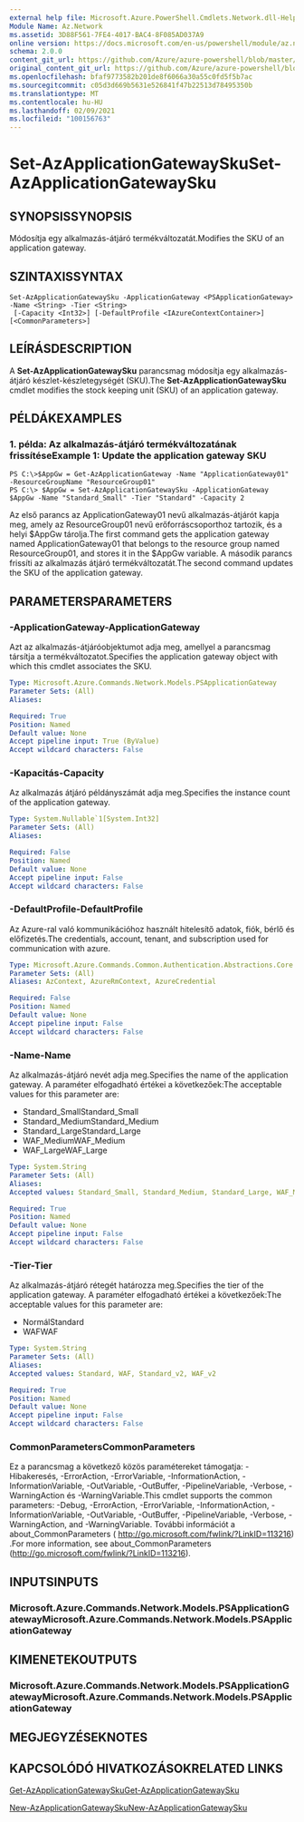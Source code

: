 ```yaml
---
external help file: Microsoft.Azure.PowerShell.Cmdlets.Network.dll-Help.xml
Module Name: Az.Network
ms.assetid: 3D88F561-7FE4-4017-BAC4-8F085AD037A9
online version: https://docs.microsoft.com/en-us/powershell/module/az.network/set-azapplicationgatewaysku
schema: 2.0.0
content_git_url: https://github.com/Azure/azure-powershell/blob/master/src/Network/Network/help/Set-AzApplicationGatewaySku.md
original_content_git_url: https://github.com/Azure/azure-powershell/blob/master/src/Network/Network/help/Set-AzApplicationGatewaySku.md
ms.openlocfilehash: bfaf9773582b201de8f6066a30a55c0fd5f5b7ac
ms.sourcegitcommit: c05d3d669b5631e526841f47b22513d78495350b
ms.translationtype: MT
ms.contentlocale: hu-HU
ms.lasthandoff: 02/09/2021
ms.locfileid: "100156763"
---
```

# <span data-ttu-id="27305-101">Set-AzApplicationGatewaySku</span><span class="sxs-lookup"><span data-stu-id="27305-101">Set-AzApplicationGatewaySku</span></span>

## <span data-ttu-id="27305-102">SYNOPSIS</span><span class="sxs-lookup"><span data-stu-id="27305-102">SYNOPSIS</span></span>
<span data-ttu-id="27305-103">Módosítja egy alkalmazás-átjáró termékváltozatát.</span><span class="sxs-lookup"><span data-stu-id="27305-103">Modifies the SKU of an application gateway.</span></span>

## <span data-ttu-id="27305-104">SZINTAXIS</span><span class="sxs-lookup"><span data-stu-id="27305-104">SYNTAX</span></span>

```
Set-AzApplicationGatewaySku -ApplicationGateway <PSApplicationGateway> -Name <String> -Tier <String>
 [-Capacity <Int32>] [-DefaultProfile <IAzureContextContainer>] [<CommonParameters>]
```

## <span data-ttu-id="27305-105">LEÍRÁS</span><span class="sxs-lookup"><span data-stu-id="27305-105">DESCRIPTION</span></span>
<span data-ttu-id="27305-106">A **Set-AzApplicationGatewaySku** parancsmag módosítja egy alkalmazás-átjáró készlet-készletegységét (SKU).</span><span class="sxs-lookup"><span data-stu-id="27305-106">The **Set-AzApplicationGatewaySku** cmdlet modifies the stock keeping unit (SKU) of an application gateway.</span></span>

## <span data-ttu-id="27305-107">PÉLDÁK</span><span class="sxs-lookup"><span data-stu-id="27305-107">EXAMPLES</span></span>

### <span data-ttu-id="27305-108">1. példa: Az alkalmazás-átjáró termékváltozatának frissítése</span><span class="sxs-lookup"><span data-stu-id="27305-108">Example 1: Update the application gateway SKU</span></span>
```
PS C:\>$AppGw = Get-AzApplicationGateway -Name "ApplicationGateway01" -ResourceGroupName "ResourceGroup01"
PS C:\> $AppGw = Set-AzApplicationGatewaySku -ApplicationGateway $AppGw -Name "Standard_Small" -Tier "Standard" -Capacity 2
```

<span data-ttu-id="27305-109">Az első parancs az ApplicationGateway01 nevű alkalmazás-átjárót kapja meg, amely az ResourceGroup01 nevű erőforráscsoporthoz tartozik, és a helyi $AppGw tárolja.</span><span class="sxs-lookup"><span data-stu-id="27305-109">The first command gets the application gateway named ApplicationGateway01 that belongs to the resource group named ResourceGroup01, and stores it in the $AppGw variable.</span></span>
<span data-ttu-id="27305-110">A második parancs frissíti az alkalmazás átjáró termékváltozatát.</span><span class="sxs-lookup"><span data-stu-id="27305-110">The second command updates the SKU of the application gateway.</span></span>

## <span data-ttu-id="27305-111">PARAMETERS</span><span class="sxs-lookup"><span data-stu-id="27305-111">PARAMETERS</span></span>

### <span data-ttu-id="27305-112">-ApplicationGateway</span><span class="sxs-lookup"><span data-stu-id="27305-112">-ApplicationGateway</span></span>
<span data-ttu-id="27305-113">Azt az alkalmazás-átjáróobjektumot adja meg, amellyel a parancsmag társítja a termékváltozatot.</span><span class="sxs-lookup"><span data-stu-id="27305-113">Specifies the application gateway object with which this cmdlet associates the SKU.</span></span>

```yaml
Type: Microsoft.Azure.Commands.Network.Models.PSApplicationGateway
Parameter Sets: (All)
Aliases:

Required: True
Position: Named
Default value: None
Accept pipeline input: True (ByValue)
Accept wildcard characters: False
```

### <span data-ttu-id="27305-114">-Kapacitás</span><span class="sxs-lookup"><span data-stu-id="27305-114">-Capacity</span></span>
<span data-ttu-id="27305-115">Az alkalmazás átjáró példányszámát adja meg.</span><span class="sxs-lookup"><span data-stu-id="27305-115">Specifies the instance count of the application gateway.</span></span>

```yaml
Type: System.Nullable`1[System.Int32]
Parameter Sets: (All)
Aliases:

Required: False
Position: Named
Default value: None
Accept pipeline input: False
Accept wildcard characters: False
```

### <span data-ttu-id="27305-116">-DefaultProfile</span><span class="sxs-lookup"><span data-stu-id="27305-116">-DefaultProfile</span></span>
<span data-ttu-id="27305-117">Az Azure-ral való kommunikációhoz használt hitelesítő adatok, fiók, bérlő és előfizetés.</span><span class="sxs-lookup"><span data-stu-id="27305-117">The credentials, account, tenant, and subscription used for communication with azure.</span></span>

```yaml
Type: Microsoft.Azure.Commands.Common.Authentication.Abstractions.Core.IAzureContextContainer
Parameter Sets: (All)
Aliases: AzContext, AzureRmContext, AzureCredential

Required: False
Position: Named
Default value: None
Accept pipeline input: False
Accept wildcard characters: False
```

### <span data-ttu-id="27305-118">-Name</span><span class="sxs-lookup"><span data-stu-id="27305-118">-Name</span></span>
<span data-ttu-id="27305-119">Az alkalmazás-átjáró nevét adja meg.</span><span class="sxs-lookup"><span data-stu-id="27305-119">Specifies the name of the application gateway.</span></span>
<span data-ttu-id="27305-120">A paraméter elfogadható értékei a következőek:</span><span class="sxs-lookup"><span data-stu-id="27305-120">The acceptable values for this parameter are:</span></span>
- <span data-ttu-id="27305-121">Standard_Small</span><span class="sxs-lookup"><span data-stu-id="27305-121">Standard_Small</span></span>
- <span data-ttu-id="27305-122">Standard_Medium</span><span class="sxs-lookup"><span data-stu-id="27305-122">Standard_Medium</span></span>
- <span data-ttu-id="27305-123">Standard_Large</span><span class="sxs-lookup"><span data-stu-id="27305-123">Standard_Large</span></span>
- <span data-ttu-id="27305-124">WAF_Medium</span><span class="sxs-lookup"><span data-stu-id="27305-124">WAF_Medium</span></span>
- <span data-ttu-id="27305-125">WAF_Large</span><span class="sxs-lookup"><span data-stu-id="27305-125">WAF_Large</span></span>

```yaml
Type: System.String
Parameter Sets: (All)
Aliases:
Accepted values: Standard_Small, Standard_Medium, Standard_Large, WAF_Medium, WAF_Large, Standard_v2, WAF_v2

Required: True
Position: Named
Default value: None
Accept pipeline input: False
Accept wildcard characters: False
```

### <span data-ttu-id="27305-126">-Tier</span><span class="sxs-lookup"><span data-stu-id="27305-126">-Tier</span></span>
<span data-ttu-id="27305-127">Az alkalmazás-átjáró rétegét határozza meg.</span><span class="sxs-lookup"><span data-stu-id="27305-127">Specifies the tier of the application gateway.</span></span>
<span data-ttu-id="27305-128">A paraméter elfogadható értékei a következőek:</span><span class="sxs-lookup"><span data-stu-id="27305-128">The acceptable values for this parameter are:</span></span>
- <span data-ttu-id="27305-129">Normál</span><span class="sxs-lookup"><span data-stu-id="27305-129">Standard</span></span>
- <span data-ttu-id="27305-130">WAF</span><span class="sxs-lookup"><span data-stu-id="27305-130">WAF</span></span>

```yaml
Type: System.String
Parameter Sets: (All)
Aliases:
Accepted values: Standard, WAF, Standard_v2, WAF_v2

Required: True
Position: Named
Default value: None
Accept pipeline input: False
Accept wildcard characters: False
```

### <span data-ttu-id="27305-131">CommonParameters</span><span class="sxs-lookup"><span data-stu-id="27305-131">CommonParameters</span></span>
<span data-ttu-id="27305-132">Ez a parancsmag a következő közös paramétereket támogatja: -Hibakeresés, -ErrorAction, -ErrorVariable, -InformationAction, -InformationVariable, -OutVariable, -OutBuffer, -PipelineVariable, -Verbose, -WarningAction és -WarningVariable.</span><span class="sxs-lookup"><span data-stu-id="27305-132">This cmdlet supports the common parameters: -Debug, -ErrorAction, -ErrorVariable, -InformationAction, -InformationVariable, -OutVariable, -OutBuffer, -PipelineVariable, -Verbose, -WarningAction, and -WarningVariable.</span></span> <span data-ttu-id="27305-133">További információt a about_CommonParameters ( http://go.microsoft.com/fwlink/?LinkID=113216) .</span><span class="sxs-lookup"><span data-stu-id="27305-133">For more information, see about_CommonParameters (http://go.microsoft.com/fwlink/?LinkID=113216).</span></span>

## <span data-ttu-id="27305-134">INPUTS</span><span class="sxs-lookup"><span data-stu-id="27305-134">INPUTS</span></span>

### <span data-ttu-id="27305-135">Microsoft.Azure.Commands.Network.Models.PSApplicationGateway</span><span class="sxs-lookup"><span data-stu-id="27305-135">Microsoft.Azure.Commands.Network.Models.PSApplicationGateway</span></span>

## <span data-ttu-id="27305-136">KIMENETEK</span><span class="sxs-lookup"><span data-stu-id="27305-136">OUTPUTS</span></span>

### <span data-ttu-id="27305-137">Microsoft.Azure.Commands.Network.Models.PSApplicationGateway</span><span class="sxs-lookup"><span data-stu-id="27305-137">Microsoft.Azure.Commands.Network.Models.PSApplicationGateway</span></span>

## <span data-ttu-id="27305-138">MEGJEGYZÉSEK</span><span class="sxs-lookup"><span data-stu-id="27305-138">NOTES</span></span>

## <span data-ttu-id="27305-139">KAPCSOLÓDÓ HIVATKOZÁSOK</span><span class="sxs-lookup"><span data-stu-id="27305-139">RELATED LINKS</span></span>

[<span data-ttu-id="27305-140">Get-AzApplicationGatewaySku</span><span class="sxs-lookup"><span data-stu-id="27305-140">Get-AzApplicationGatewaySku</span></span>](./Get-AzApplicationGatewaySku.md)

[<span data-ttu-id="27305-141">New-AzApplicationGatewaySku</span><span class="sxs-lookup"><span data-stu-id="27305-141">New-AzApplicationGatewaySku</span></span>](./New-AzApplicationGatewaySku.md)


